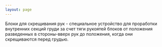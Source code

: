 ```yaml
---
layout: page
---
```

Блоки для скрещивания рук - специальное устройство для проработки внутренних секций груди за счет тяги рукоятей блоков от положения разведенных в стороны-вверх рук до положения, когда они скрещиваются перед грудью.